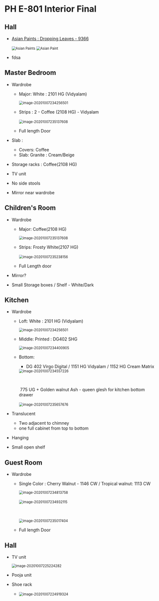 # PH E-801 Interior Final

## Hall

- [Asian Paints : Dropping Leaves - 9366](https://www.asianpaints.com/catalogue/colour-catalogue/dropping-leaves.html)

  <img src="assets\ap-dropping-leaves.png" alt="Asian Paints" style="zoom:80%;" />

  

  <img src="assets\ap-dropping-leaves-full.png" alt="Asian Paint" style="zoom:80%;" />

- fdsa



## Master Bedroom

- Wardrobe 

  - Major: White : 2101 HG (Vidyalam)

    <img src="assets\white-2101.png" alt="image-20201007234256501" style="zoom:80%;" />

  - Strips : 2 - Coffee (2108 HG) - Vidyalam

    ​	<img src="assets\cr-coffee.png" alt="image-20201007235137608" style="zoom:80%;" />

  - Full length Door

- Slab : 

  - Covers: Coffee
  - Slab: Granite : Cream/Beige

- Storage racks : Coffee(2108 HG)

- TV unit

- No side stools

- Mirror near wardrobe

## Children's Room

- Wardrobe

  - Major: Coffee(2108 HG)

    <img src="assets\cr-coffee.png" alt="image-20201007235137608" style="zoom:80%;" />

  - Strips: Frosty White(2107 HG)

    ​	<img src="assets\cr-fw.png" alt="image-20201007235238156" style="zoom:80%;" />

  - Full Length door

- Mirror?

- Small Storage boxes / Shelf - White/Dark

## Kitchen

- Wardrobe

  - Loft: White : 2101 HG (Vidyalam)

    <img src="assets\white-2101.png" alt="image-20201007234256501" style="zoom:80%;" />

  - Middle: Printed : DG402 SHG

    <img src="assets\kitchen-print.png" alt="image-20201007234400905" style="zoom:80%;" />

  - Bottom: 

    - DG 402 Virgo Digital / 1151 HG Vidyalam / 1152 HG Cream Matrix

    <img src="assets\kitchen-bottom-1.png" alt="image-20201007234557226" style="zoom:80%;" />

    ​	

    ​			775 UG + Golden walnut Ash - queen glesh  for kitchen bottom drawer

    ​												<img src="assets\kitchen-bottom-2.png" alt="image-20201007235657676" style="zoom:80%;" />

- Translucent

  - Two adjacent to chimney
  - one full cabinet from top to bottom

- Hanging 

- Small open shelf

## Guest Room

- Wardrobe

  - Single Color : Cherry Walnut - 1146 CW / Tropical walnut: 1113 CW

    <img src="assets\gr-1.png" alt="image-20201007234813758" style="zoom:80%;" />

    

    

    ​	<img src="assets\gr-2.png" alt="image-20201007234932115" style="zoom:80%;" />

    ​	

    ​	<img src="assets\gr-3.png" alt="image-20201007235017404" style="zoom:80%;" />

    

  - Full length Door

## Hall

- TV unit

  <img src="assets\tv-unit.png" alt="image-20201007225224282" style="zoom:80%;" />

- Pooja unit

- Shoe rack

  - <img src="assets\shoe-rack.png" alt="image-20201007224919324" style="zoom:80%;" />

